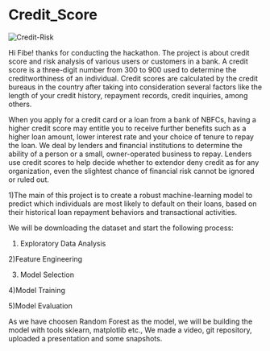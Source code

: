 # Credit_Score
![Credit-Risk](https://user-images.githubusercontent.com/96968484/230784501-2a580c10-f46b-47c5-8132-ed56335fe272.jpg)

Hi Fibe! thanks for conducting the hackathon. The project is about credit score and risk analysis of various users or customers in a bank. A credit score is a three-digit number from 300 to 900 used to determine the creditworthiness of an individual. 
Credit scores are calculated by the credit bureaus in the country after taking into consideration several factors like the length of your credit history, repayment records, credit inquiries, among others.

When you apply for a credit card or a loan from a bank of NBFCs, having a higher credit score may entitle you to receive further benefits such as a higher loan amount, lower interest rate and your choice of tenure to repay the loan.
We deal by lenders and financial institutions to determine the ability of a person or a small, owner-operated business to repay. Lenders use credit scores to help decide whether to extendor deny credit as for any organization, even the slightest chance of financial risk cannot be ignored or ruled out.

1)The main of this project is to create a robust machine-learning model to predict which individuals are most likely to default on their loans, based on their historical loan repayment behaviors and transactional activities. 

We will be downloading the dataset and start the following process:
1) Exploratory Data Analysis​

2)Feature Engineering

3) Model Selection ​

4)Model Training​

5)Model Evaluation​

As we have choosen Random Forest as the model, we will be  building the model with tools sklearn, matplotlib etc.,
We made a video,  git repository, uploaded a  presentation and some snapshots.
